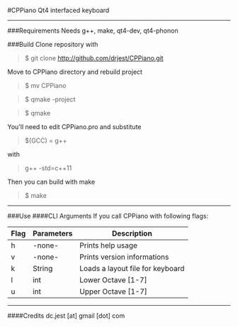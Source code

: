 #CPPiano
Qt4 interfaced keyboard

---

###Requirements
Needs g++, make, qt4-dev, qt4-phonon

###Build
Clone repository with 
> $ git clone http://github.com/drjest/CPPiano.git

Move to CPPiano directory and rebuild project
> $ mv CPPiano

> $ qmake -project

> $ qmake

You'll need to edit CPPiano.pro and substitute 
> $(GCC) = g++ 

with

> g++ -std=c++11

Then you can build with make
> $ make
---
###Use
####CLI Arguments
If you call CPPiano with following flags:

Flag | Parameters | Description 
---- | ---------- | -----------
h    | -none-     | Prints help usage
v    | -none-     | Prints version informations
k    | String     | Loads a layout file for keyboard
l    | int        | Lower Octave [1-7]
u    | int        | Upper Octave [1-7]

---
####Credits
dc.jest [at] gmail [dot] com
